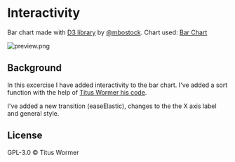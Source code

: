 # Interactivity

Bar chart made with [D3 library](https://d3js.org/) by [@mbostock](https://github.com/mbostock).
Chart used: [Bar Chart](https://bl.ocks.org/mbostock/3885304)

![preview.png](url)

## Background

In this excercise I have added interactivity to the bar chart. I've added a sort function with the help of [Titus Wormer his code](https://cmda-fe3.github.io/course-17-18/class-4/sort/).

I've added a new transition (easeElastic), changes to the the X axis label and general style.

## License

GPL-3.0 © Titus Wormer
